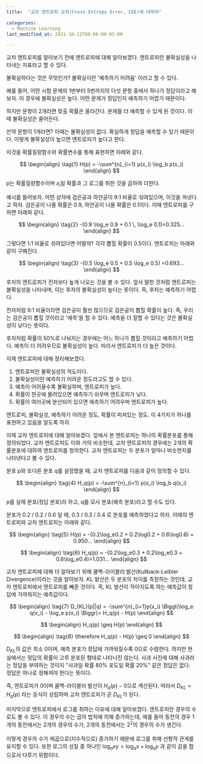 ```yaml
---
title:  "교차 엔트로피 오차(Cross Entropy Error, CEE)에 대하여"

categories:
  - Machine Learning 
last_modified_at: 2021-10-12T08:06:00-05:00

---
```


교차 엔트로피를 알아보기 전에 엔트로피에 대해 알아보겠다.
엔트로피란 불확실성을 나타내는 지표라고 할 수 있다.

불확실하다는 것은 무엇인가?
불확실이란 '예측하기 어려움' 이라고 할 수 있다.

예를 들어,
어떤 시험 문제의 1번부터 5번까지의 다섯 문항 
중에서 하나가 정답이라고 해보자.
이 경우에 불확실성은 높다.
어떤 문제가 정답인지 예측하기 어렵기 때문이다.

하지만 문항이 2개라면 맞출 확률은 올라간다.
문제를 더 예측할 수 있게 된 것이다.
이때 불확실성은 줄어든다.

만약 문항이 1개라면?
이때는 불확실성이 없다.
확실하게 정답을 예측할 수 있기 때문이다.
이렇게 불확실성이 높으면 엔트로피가 높다고 한다.

이것을 확률질량함수와 확률변수를 통해 표현하면 아래와 같다.

$$
\begin{align} 
\tag{1}
H(p) = -\sum^{n}_{i=1} p(x_i) \log_b p(x_i)
\end{align} 
$$

p는 확률질량함수이며 $x_i$일 확률과 그 로그를 취한 것을 곱하여 더한다.

예시를 들어보자.
어떤 상자에 검은공과 하얀공이 9:1 
비율로 섞여있으며, 이것을 꺼낸다고 하자.
검은공이 나올 확률은 0.9, 하얀공이 나올 확률은 0.1이다.
이때 엔트로피를 구하면 아래와 같다.

$$
\begin{align} 
\tag{2}
-(0.9 \log_e 0.9 + 0.1 \, \log_e 0.1)=0.325...
\end{align} 
$$

그렇다면 1:1 비율로 섞여있다면 어떨까?
각각 뽑힐 확률이 0.5이다.
엔트로피는 아래와 같이 구해진다.

$$
\begin{align} 
\tag{3}
-(0.5 \log_e 0.5 + 0.5 \log_e 0.5) =0.693...
\end{align} 
$$

후자의 엔트로피가 전자보다 높게 나오는 것을 볼 수 있다.
앞서 말한 것처럼 엔트로피는 불확실성을 나타내며,
이는 후자의 불확실성이 높다는 뜻이다.
즉, 후자는 예측하기 어렵다.

전자처럼 9:1 비율이라면 검은공이 훨씬 많으므로 
검은공이 뽑힐 확률이 높다.
즉, 우리는 검은공이 뽑힐 것이라고 
'예측'을 할 수 있다.
예측을 더 잘할 수 있다는 것은 
불확실성이 낮다는 뜻이다.

후자처럼 확률이 50%로 나눠지는 경우에는 
어느 하나가 뽑힐 것이라고 예측하기 어렵다.
예측이 더 어려우므로 불확실성이 높다.
따라서 엔트로피가 더 높은 것이다.

이제 엔트로피에 대해 정리해보겠다.

1. 엔트로피란 불확실성의 척도이다.
2. 불확실성이란 예측하기 어려운 정도라고도 할 수 있다.
3. 예측이 어려울수록 불확실하며, 엔트로피가 높다.
4. 확률이 한곳에 몰려있으면 예측하기 쉬우며 엔트로피가 낮다.
5. 확률이 여러곳에 분산되어 있으면 예측하기 어려우며 엔트로피가 높다.

엔트로피, 불확실성, 예측하기 어려운 정도, 확률이 퍼져있는 정도.
이 4가지가 하나를 표현하고 있음을 알도록 하자.

이제 교차 엔트로피에 대해 알아보겠다.
앞에서 본 엔트로피는 하나의 확률분포를 통해 정의되었다.
교차 엔트로피도 이와 거의 비슷한데,
교차 엔트로피의 경우에는 2개의 확률분포에 
대하여 엔트로피를 정의한다.
교차 엔트로피는 두 분포가 얼마나 비슷한지를 
나타낸다고 볼 수 있다.

분포 p와 또다른 분포 q를 설정했을 때, 
교차 엔트로피를 다음과 같이 정의할 수 있다.

$$
\begin{align} 
\tag{4}
H_q(p) = -\sum^{n}_{i=1} p(x_i) \log_b q(x_i)
\end{align}
$$

p를 실제 분포(정답 분포)라 하고, q를 모사 분포(예측 분포)라고 할 수도 있다.

분포가 0.2 / 0.2 / 0.6 일 때,
0.3 / 0.3 / 0.4 로 분포를 예측하였다고 하자.
이때의 엔트로피와 교차 엔트로피는 아래와 같다.

$$
\begin{align} 
\tag{5}
H(p) = -(0.2\log_e0.2 + 0.2\log0.2 + 0.6\log0.6) = 0.950...
\end{align}
$$

$$
\begin{align} 
\tag{6}
H_q(p) = -(0.2\log_e0.3 + 0.2\log_e0.3 + 0.6\log_e0.4)=1.031...
\end{align}
$$

교차 엔트로피에 대해 더 알아보기 위해 쿨백-라이블러 발산(Kullback-Leibler Divergence)이라는 것을 알아보자.
KL 발산은 두 분포의 차이를 측정하는 것인데, 교차 엔트로피에서 엔트로피를 빼준 것이다.
즉, KL 발산이 작아지도록 하는 예측값이 정답에 가까워지는 예측값이다.

$$
\begin{align} 
\tag{7}
D_{KL}(p||q) = -\sum^{n}_{i=1}p(x_i) \Biggl(\log_e q(x_i) - \log_e p(x_i) \Biggr)= H_q(p) - H(p)
\end{align}
$$

$$
\begin{align}
H_q(p) \geq H(p)
\end{align}
$$

$$
\begin{align}
\tag{8}
\therefore H_q(p) - H(p) \geq 0
\end{align}
$$

$D_{KL}$의 값은 최소 0이며, 예측 분포가 정답에 가까워질수록 0으로 수렴한다.
하지만 현실에서는 정답의 확률이 고루 분포된 형태로 나타나진 않는다.
사과 사진에 대해 사과라는 정답을 부여하는 것이지 "사과일 확률 80% 포도일 확률 20%" 같은 정답은 없다.
정답은 하나로 정해져야 한다는 뜻이다.

즉, 엔트로피가 0이며 쿨백-라이블러 발산이 $H_q(p) - 0$으로 계산된다.
따라서 $D_{KL} = H_q(p)$ 라는 등식이 성립하며 교차 엔트로피가 곧 $D_{KL}$가 된다.
<br/>
<br/>
마지막으로 엔트로피에서 로그를 취하는 이유에 대해 알아보겠다. 
엔트로피란 경우의 수로도 볼 수 있다.
이 경우의 수는 곱의 법칙에 의해 증가하는데, 예를 들어 동전의 경우
1개의 동전에서는 2개의 경우의 수가, 2개의 동전에서는 $2^2$의 경우의 수가 생긴다.
<br/>
<br/>
이렇게 경우의 수가 제곱으로(지수적으로) 증가하기 때문에 로그를 취해 선형적 관계를 유지할 수 있다.
또한 로그의 성질 중 하나인 $\log_axy = \log_ax + \log_ay$ 과 같이 곱을 합으로서 다루기 위함이다.





